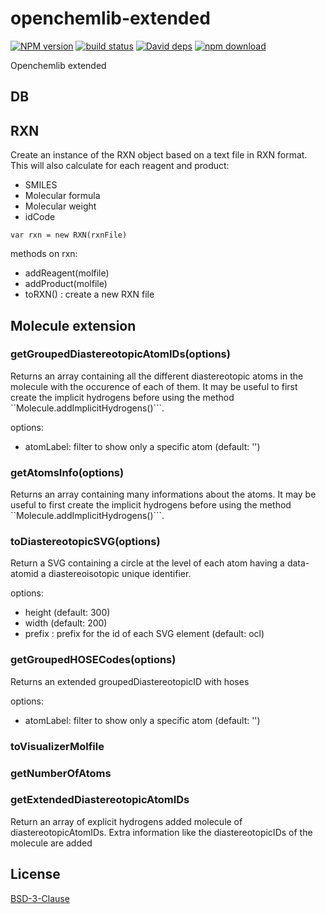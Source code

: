 # openchemlib-extended

  [![NPM version][npm-image]][npm-url]
  [![build status][travis-image]][travis-url]
  [![David deps][david-image]][david-url]
  [![npm download][download-image]][download-url]

Openchemlib extended

## DB



## RXN

Create an instance of the RXN object based on a text file in RXN format. This will also calculate for each reagent and product:
* SMILES
* Molecular formula
* Molecular weight
* idCode

```
var rxn = new RXN(rxnFile)
```

methods on rxn:
* addReagent(molfile)
* addProduct(molfile)
* toRXN() : create a new RXN file


## Molecule extension

### getGroupedDiastereotopicAtomIDs(options)

Returns an array containing all the different diastereotopic atoms in the molecule with the occurence of each of them.
It may be useful to first create the implicit hydrogens before using the method ``Molecule.addImplicitHydrogens()```.

options:
* atomLabel: filter to show only a specific atom (default: '')

### getAtomsInfo(options)

Returns an array containing many informations about the atoms.
It may be useful to first create the implicit hydrogens before using the method ``Molecule.addImplicitHydrogens()```.

### toDiastereotopicSVG(options)

Return a SVG containing a circle at the level of each atom having a data-atomid a diastereoisotopic unique identifier.

options:
* height (default: 300)
* width (default: 200)
* prefix : prefix for the id of each SVG element (default: ocl)

### getGroupedHOSECodes(options)

Returns an extended groupedDiastereotopicID with hoses

options:
* atomLabel: filter to show only a specific atom (default: '')


### toVisualizerMolfile

### getNumberOfAtoms

### getExtendedDiastereotopicAtomIDs

Return an array of explicit hydrogens added molecule of diastereotopicAtomIDs.
Extra information like the diastereotopicIDs of the molecule are added

## License

  [BSD-3-Clause](./LICENSE)

[npm-image]: https://img.shields.io/npm/v/openchemlib-extended.svg?style=flat-square
[npm-url]: https://www.npmjs.com/package/openchemlib-extended
[travis-image]: https://img.shields.io/travis/cheminfo-js/openchemlib-extended/master.svg?style=flat-square
[travis-url]: https://travis-ci.org/cheminfo-js/openchemlib-extended
[david-image]: https://img.shields.io/david/cheminfo-js/openchemlib-extended.svg?style=flat-square
[david-url]: https://david-dm.org/cheminfo-js/openchemlib-extended
[download-image]: https://img.shields.io/npm/dm/openchemlib-extended.svg?style=flat-square
[download-url]: https://www.npmjs.com/package/openchemlib-extended
